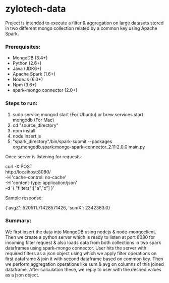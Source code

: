 # zylotech-data

Project is intended to execute a filter & aggregation on large datasets stored in two different mongo collection related by a common key using Apache Spark. 

### Prerequisites:
* MongoDB (3.4+)
* Python (2.6+)
* Java (JDK6+)
* Apache Spark (1.6+)
* NodeJs (6.0+)
* Npm (3.6+)
* spark-mongo connector (2.0+)

### Steps to run:

1. sudo service mongod start (For Ubuntu) or brew services start mongodb (For Mac)
2. cd "source_directory"
3. npm install
4. node insert.js
6. "spark_directory"/bin/spark-submit --packages org.mongodb.spark:mongo-spark-connector_2.11:2.0.0 main.py

Once server is listening for requests:

curl -X POST \
  http://localhost:8080/ \
  -H 'cache-control: no-cache' \
  -H 'content-type: application/json' \
  -d '{
	"filters":["a","c"]
}'

Sample response:

{'avgZ': 520511.71428571426, 'sumX': 2342383.0}

### Summary:
We first insert the data into MongoDB using nodejs & node-mongoclient. Then we create a python server which is ready to listen at port 8080 for incoming filter request & also loads data from both collections in two spark dataframes using spark-mongo connector. User hits the server with required filters as a json object using which we apply filter operations on first dataframe & join it with second dataframe based on common key. Then we perform aggregation operations like sum & avg on columns of this joined dataframe. After calculation these, we reply to user with the desired values as a json object.


